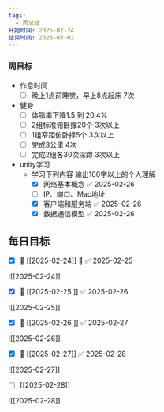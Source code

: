```yaml
---
tags:
  - 周总结
开始时间: 2025-02-24
结束时间: 2025-03-02
---
```


### 周目标
- 作息时间
	- [ ] 晚上1点前睡觉，早上8点起床 7次
- 健身
	- [ ] 体脂率下降1.5 到 20.4%
	- [ ] 2组标准俯卧撑20个 3次以上
	- [ ] 1组窄距俯卧撑5个  3次以上
	- [ ] 完成3公里 4次
	- [ ] 完成2组各30次深蹲 3次以上
- unity学习
	- 学习下列内容 输出100字以上的个人理解
		- [x] 网络基本概念 ✅ 2025-02-26
		- [ ] IP、端口、Mac地址
		- [x] 客户端和服务端 ✅ 2025-02-26
		- [x] 数据通信模型 ✅ 2025-02-26

## 每日目标
- [x] 📅 [[2025-02-24]] 🛫 ✅ 2025-02-25

![[2025-02-24]]

- [x] 📅 [[2025-02-25 ]] ✅ 2025-02-26

![[2025-02-25]]

- [x] 📅 [[2025-02-26 ]] ✅ 2025-02-27

![[2025-02-26]]

- [x] 📅 [[2025-02-27]] ✅ 2025-02-28

![[2025-02-27]]

- [ ] [[2025-02-28]]

![[2025-02-28]]